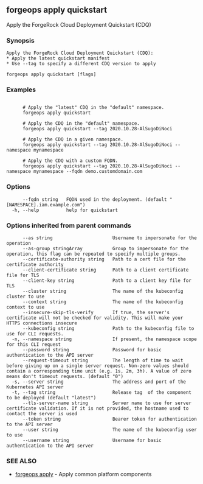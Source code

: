 ## forgeops apply quickstart

Apply the ForgeRock Cloud Deployment Quickstart (CDQ)

### Synopsis


    Apply the ForgeRock Cloud Deployment Quickstart (CDQ):
    * Apply the latest quickstart manifest
    * Use --tag to specify a different CDQ version to apply

```
forgeops apply quickstart [flags]
```

### Examples

```

      # Apply the "latest" CDQ in the "default" namespace.
      forgeops apply quickstart
    
      # Apply the CDQ in the "default" namespace.
      forgeops apply quickstart --tag 2020.10.28-AlSugoDiNoci
      
      # Apply the CDQ in a given namespace.
      forgeops apply quickstart --tag 2020.10.28-AlSugoDiNoci --namespace mynamespace
      
      # Apply the CDQ with a custom FQDN.
      forgeops apply quickstart --tag 2020.10.28-AlSugoDiNoci --namespace mynamespace --fqdn demo.customdomain.com
```

### Options

```
      --fqdn string   FQDN used in the deployment. (default "[NAMESPACE].iam.example.com")
  -h, --help          help for quickstart
```

### Options inherited from parent commands

```
      --as string                      Username to impersonate for the operation
      --as-group stringArray           Group to impersonate for the operation, this flag can be repeated to specify multiple groups.
      --certificate-authority string   Path to a cert file for the certificate authority
      --client-certificate string      Path to a client certificate file for TLS
      --client-key string              Path to a client key file for TLS
      --cluster string                 The name of the kubeconfig cluster to use
      --context string                 The name of the kubeconfig context to use
      --insecure-skip-tls-verify       If true, the server's certificate will not be checked for validity. This will make your HTTPS connections insecure
      --kubeconfig string              Path to the kubeconfig file to use for CLI requests.
  -n, --namespace string               If present, the namespace scope for this CLI request
      --password string                Password for basic authentication to the API server
      --request-timeout string         The length of time to wait before giving up on a single server request. Non-zero values should contain a corresponding time unit (e.g. 1s, 2m, 3h). A value of zero means don't timeout requests. (default "0")
  -s, --server string                  The address and port of the Kubernetes API server
  -t, --tag string                     Release tag  of the component to be deployed (default "latest")
      --tls-server-name string         Server name to use for server certificate validation. If it is not provided, the hostname used to contact the server is used
      --token string                   Bearer token for authentication to the API server
      --user string                    The name of the kubeconfig user to use
      --username string                Username for basic authentication to the API server
```

### SEE ALSO

* [forgeops apply](forgeops_apply.md)	 - Apply common platform components

